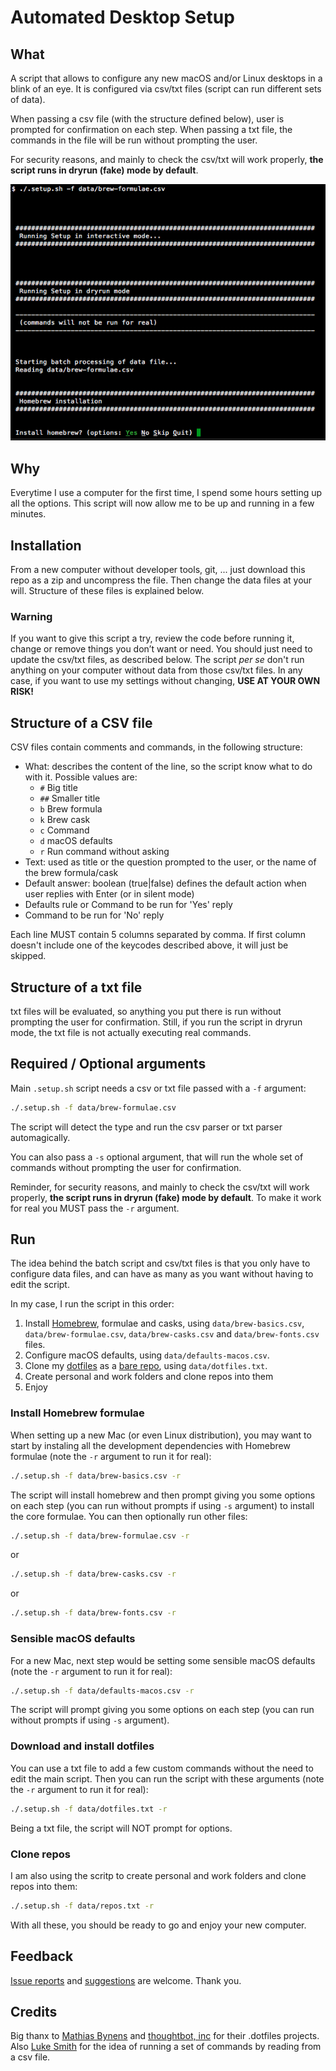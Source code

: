 # Automated Desktop Setup

## What

A script that allows to configure any new macOS and/or Linux desktops in a blink of an eye. It is configured via csv/txt files (script can run different sets of data).

When passing a csv file (with the structure defined below), user is prompted for confirmation on each step. When passing a txt file, the commands in the file will be run without prompting the user.

For security reasons, and mainly to check the csv/txt will work properly, **the script runs in dryrun (fake) mode by default**.

![brew-dryrun-example](./images/brew-dryrun-example.png)

## Why

Everytime I use a computer for the first time, I spend some hours setting up all the options. This script will now allow me to be up and running in a few minutes. 

## Installation

From a new computer without developer tools, git, ... just download this repo as a zip and uncompress the file. Then change the data files at your will. Structure of these files is explained below.

### Warning 

If you want to give this script a try, review the code before running it, change or remove things you don’t want or need. You should just need to update the csv/txt files, as described below. The script _per se_ don't run anything on your computer without data from those csv/txt files. In any case, if you want to use my settings without changing, **USE AT YOUR OWN RISK!**

## Structure of a CSV file

CSV files contain comments and commands, in the following structure:

* What: describes the content of the line, so the script know what to do with it. Possible values are:
    * `#` Big title
    * `##` Smaller title
    * `b` Brew formula
    * `k` Brew cask
    * `c` Command
    * `d` macOS defaults
    * `r` Run command without asking
* Text: used as title or the question prompted to the user, or the name of the brew formula/cask
* Default answer: boolean (true|false) defines the default action when user replies with Enter (or in silent mode)
* Defaults rule or Command to be run for 'Yes' reply
* Command to be run for 'No' reply

Each line MUST contain 5 columns separated by comma. If first column doesn't include one of the keycodes described above, it will just be skipped.

## Structure of a txt file

txt files will be evaluated, so anything you put there is run without prompting the user for confirmation. Still, if you run the script in dryrun mode, the txt file is not actually executing real commands. 

## Required / Optional arguments

Main `.setup.sh` script needs a csv or txt file passed with a `-f` argument:


```bash
./.setup.sh -f data/brew-formulae.csv
```

The script will detect the type and run the csv parser or txt parser automagically.

You can also pass a `-s` optional argument, that will run the whole set of commands without prompting the user for confirmation.

Reminder, for security reasons, and mainly to check the csv/txt will work properly, **the script runs in dryrun (fake) mode by default**. To make it work for real you MUST pass the `-r` argument.

## Run

The idea behind the batch script and csv/txt files is that you only have to configure data files, and can have as many as you want without having to edit the script.

In my case, I run the script in this order:

1. Install [Homebrew](https://brew.sh/), formulae and casks, using `data/brew-basics.csv`, `data/brew-formulae.csv`, `data/brew-casks.csv` and `data/brew-fonts.csv` files.
2. Configure macOS defaults, using `data/defaults-macos.csv`.
3. Clone my [dotfiles](https://github.com/zigotica/tilde/) as a [bare repo](https://www.atlassian.com/git/tutorials/dotfiles), using `data/dotfiles.txt`.
4. Create personal and work folders and clone repos into them
5. Enjoy

### Install Homebrew formulae

When setting up a new Mac (or even Linux distribution), you may want to start by instaling all the development dependencies with Homebrew formulae (note the `-r` argument to run it for real):

```bash
./.setup.sh -f data/brew-basics.csv -r
```

The script will install homebrew and then prompt giving you some options on each step (you can run without prompts if using `-s` argument) to install the core formulae. You can then optionally run other files:

```bash
./.setup.sh -f data/brew-formulae.csv -r
```

or


```bash
./.setup.sh -f data/brew-casks.csv -r
```

or

```bash
./.setup.sh -f data/brew-fonts.csv -r
```

### Sensible macOS defaults

For a new Mac, next step would be setting some sensible macOS defaults (note the `-r` argument to run it for real):

```bash
./.setup.sh -f data/defaults-macos.csv -r
```

The script will prompt giving you some options on each step (you can run without prompts if using `-s` argument).

### Download and install dotfiles

You can use a txt file to add a few custom commands without the need to edit the main script. Then you can run the script with these arguments (note the `-r` argument to run it for real):

```bash
./.setup.sh -f data/dotfiles.txt -r
```

Being a txt file, the script will NOT prompt for options.

### Clone repos

I am also using the scritp to create personal and work folders and clone repos into them:

```bash
./.setup.sh -f data/repos.txt -r
```

With all these, you should be ready to go and enjoy your new computer.

## Feedback

[Issue reports](https://github.com/zigotica/automated-desktop-setup/issues) and [suggestions](https://github.com/zigotica/automated-desktop-setup/pulls) are welcome. Thank you.

## Credits

Big thanx to [Mathias Bynens](https://github.com/mathiasbynens/dotfiles/) and [thoughtbot, inc](https://github.com/thoughtbot/laptop/) for their .dotfiles projects. Also [Luke Smith](https://github.com/LukeSmithxyz/LARBS) for the idea of running a set of commands by reading from a csv file.
